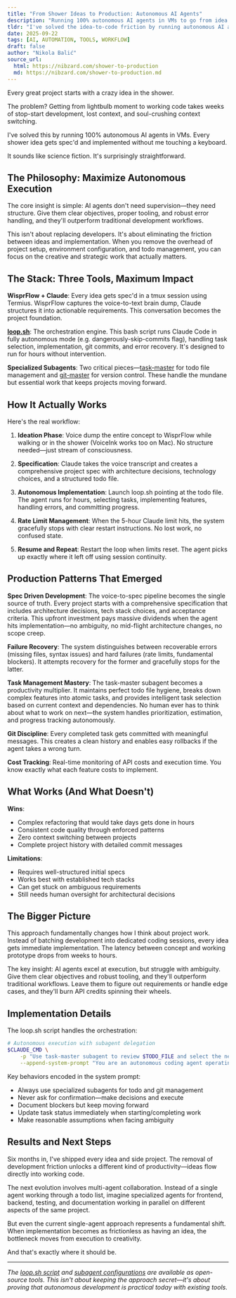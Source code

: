 ```yaml
---
title: "From Shower Ideas to Production: Autonomous AI Agents"
description: "Running 100% autonomous AI agents in VMs to go from idea to implementation without touching a keyboard"
tldr: "I've solved the idea-to-code friction by running autonomous AI agents in VMs. Every shower idea gets spec'd and implemented automatically using loop.sh orchestration, specialized subagents, and proper tooling."
date: 2025-09-22
tags: [AI, AUTOMATION, TOOLS, WORKFLOW]
draft: false
author: "Nikola Balić"
source_url:
  html: https://nibzard.com/shower-to-production
  md: https://nibzard.com/shower-to-production.md
---
```


Every great project starts with a crazy idea in the shower.

The problem? Getting from lightbulb moment to working code takes weeks of stop-start development, lost context, and soul-crushing context switching.

I've solved this by running 100% autonomous AI agents in VMs. Every shower idea gets spec'd and implemented without me touching a keyboard.

It sounds like science fiction. It's surprisingly straightforward.

## The Philosophy: Maximize Autonomous Execution

The core insight is simple: AI agents don't need supervision—they need structure. Give them clear objectives, proper tooling, and robust error handling, and they'll outperform traditional development workflows.

This isn't about replacing developers. It's about eliminating the friction between ideas and implementation. When you remove the overhead of project setup, environment configuration, and todo management, you can focus on the creative and strategic work that actually matters.

## The Stack: Three Tools, Maximum Impact

**WisprFlow + Claude**: Every idea gets spec'd in a tmux session using Termius. WisprFlow captures the voice-to-text brain dump, Claude structures it into actionable requirements. This conversation becomes the project foundation.

**[loop.sh](https://gist.github.com/nibzard/a97ef0a1919328bcbc6a224a5d2cfc78)**: The orchestration engine. This bash script runs Claude Code in fully autonomous mode (e.g. dangerously-skip-commits flag), handling task selection, implementation, git commits, and error recovery. It's designed to run for hours without intervention.

**Specialized Subagents**: Two critical pieces—[task-master](https://gist.github.com/nibzard/d4f97d0cade5b7204afe5ed862e42ae4) for todo file management and [git-master](https://gist.github.com/nibzard/1e5266b86c75418ce836106c607e21de) for version control. These handle the mundane but essential work that keeps projects moving forward.

## How It Actually Works

Here's the real workflow:

1. **Ideation Phase**: Voice dump the entire concept to WisprFlow while walking or in the shower (VoiceInk works too on Mac). No structure needed—just stream of consciousness.

2. **Specification**: Claude takes the voice transcript and creates a comprehensive project spec with architecture decisions, technology choices, and a structured todo file.

3. **Autonomous Implementation**: Launch loop.sh pointing at the todo file. The agent runs for hours, selecting tasks, implementing features, handling errors, and committing progress.

4. **Rate Limit Management**: When the 5-hour Claude limit hits, the system gracefully stops with clear restart instructions. No lost work, no confused state.

5. **Resume and Repeat**: Restart the loop when limits reset. The agent picks up exactly where it left off using session continuity.

## Production Patterns That Emerged

**Spec Driven Development**: The voice-to-spec pipeline becomes the single source of truth. Every project starts with a comprehensive specification that includes architecture decisions, tech stack choices, and acceptance criteria. This upfront investment pays massive dividends when the agent hits implementation—no ambiguity, no mid-flight architecture changes, no scope creep.

**Failure Recovery**: The system distinguishes between recoverable errors (missing files, syntax issues) and hard failures (rate limits, fundamental blockers). It attempts recovery for the former and gracefully stops for the latter.

**Task Management Mastery**: The task-master subagent becomes a productivity multiplier. It maintains perfect todo file hygiene, breaks down complex features into atomic tasks, and provides intelligent task selection based on current context and dependencies. No human ever has to think about what to work on next—the system handles prioritization, estimation, and progress tracking autonomously.

**Git Discipline**: Every completed task gets committed with meaningful messages. This creates a clean history and enables easy rollbacks if the agent takes a wrong turn.

**Cost Tracking**: Real-time monitoring of API costs and execution time. You know exactly what each feature costs to implement.

## What Works (And What Doesn't)

**Wins**: 
- Complex refactoring that would take days gets done in hours
- Consistent code quality through enforced patterns
- Zero context switching between projects
- Complete project history with detailed commit messages

**Limitations**:
- Requires well-structured initial specs
- Works best with established tech stacks
- Can get stuck on ambiguous requirements
- Still needs human oversight for architectural decisions

## The Bigger Picture

This approach fundamentally changes how I think about project work. Instead of batching development into dedicated coding sessions, every idea gets immediate implementation. The latency between concept and working prototype drops from weeks to hours.

The key insight: AI agents excel at execution, but struggle with ambiguity. Give them clear objectives and robust tooling, and they'll outperform traditional workflows. Leave them to figure out requirements or handle edge cases, and they'll burn API credits spinning their wheels.

## Implementation Details

The loop.sh script handles the orchestration:

```bash
# Autonomous execution with subagent delegation
$CLAUDE_CMD \
    -p "Use task-master subagent to review $TODO_FILE and select the next task. Implement completely. Use git-master subagent to commit changes." \
    --append-system-prompt "You are an autonomous coding agent operating without human supervision..."
```

Key behaviors encoded in the system prompt:
- Always use specialized subagents for todo and git management
- Never ask for confirmation—make decisions and execute
- Document blockers but keep moving forward
- Update task status immediately when starting/completing work
- Make reasonable assumptions when facing ambiguity

## Results and Next Steps

Six months in, I've shipped every idea and side project. The removal of development friction unlocks a different kind of productivity—ideas flow directly into working code.

The next evolution involves multi-agent collaboration. Instead of a single agent working through a todo list, imagine specialized agents for frontend, backend, testing, and documentation working in parallel on different aspects of the same project.

But even the current single-agent approach represents a fundamental shift. When implementation becomes as frictionless as having an idea, the bottleneck moves from execution to creativity.

And that's exactly where it should be.

---

*The [loop.sh script](https://gist.github.com/nibzard/a97ef0a1919328bcbc6a224a5d2cfc78) and [subagent configurations](https://gist.github.com/nibzard/d4f97d0cade5b7204afe5ed862e42ae4) are available as open-source tools. This isn't about keeping the approach secret—it's about proving that autonomous development is practical today with existing tools.*
